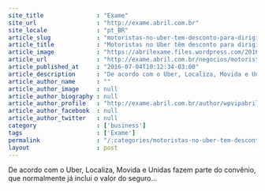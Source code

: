 ```yaml
---
site_title               : "Exame"
site_url                 : "http://exame.abril.com.br"
site_locale              : "pt_BR"
article_slug             : "motoristas-no-uber-tem-desconto-para-dirigir-carros-alugados"
article_title            : "Motoristas no Uber têm desconto para dirigir carros alugados"
article_image            : "https://abrilexame.files.wordpress.com/2016/09/size_960_16_9_2016-05-10t030651z_2091901360_tm3ec590xms01_rtrmadp_3_ubertech-drivers-lawsuit11.jpg?quality=70&strip=all&w=960"
article_url              : "http://exame.abril.com.br/negocios/motoristas-no-uber-tem-desconto-para-dirigir-carros-alugados/"
article_published_at     : "2016-07-04T10:12:34-03:00"
article_description      : "De acordo com o Uber, Localiza, Movida e Unidas fazem parte do convênio, que normalmente já inclui o valor do seguro..."
article_author_name      : ""
article_author_image     : null
article_author_biography : null
article_author_profile   : "http://exame.abril.com.br/author/wpvipabril/"
article_author_facebook  : null
article_author_twitter   : null
category                 : ['business']
tags                     : ['Exame']
permalink                : "/:categories/motoristas-no-uber-tem-desconto-para-dirigir-carros-alugados/"
layout                   : post
---
```


De acordo com o Uber, Localiza, Movida e Unidas fazem parte do convênio, que normalmente já inclui o valor do seguro...
